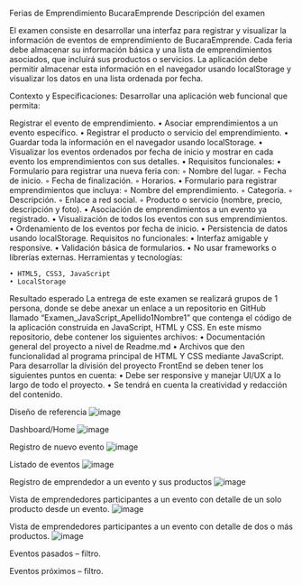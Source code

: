 Ferias de Emprendimiento BucaraEmprende
Descripción del examen

El examen consiste en desarrollar una interfaz para registrar y visualizar la información de eventos de emprendimiento de BucaraEmprende. Cada feria debe almacenar su información básica y una lista de emprendimientos asociados, que incluirá sus productos o servicios. La aplicación debe permitir almacenar esta información en el navegador usando localStorage y visualizar los datos en una lista ordenada por fecha.

Contexto y Especificaciones:
Desarrollar una aplicación web funcional que permita:

Registrar el evento de emprendimiento.
    • Asociar emprendimientos a un evento específico.
    • Registrar el producto o servicio del emprendimiento.
    • Guardar toda la información en el navegador usando localStorage.
    • Visualizar los eventos ordenados por fecha de inicio y mostrar en cada evento los emprendimientos con sus detalles.
    • 
Requisitos funcionales:
    • Formulario para registrar una nueva feria con:
        ◦ Nombre del lugar.
        ◦ Fecha de inicio.
        ◦ Fecha de finalización.
        ◦ Horarios.
    • Formulario para registrar emprendimientos que incluya:
        ◦ Nombre del emprendimiento.
        ◦ Categoría.
        ◦ Descripción.
        ◦ Enlace a red social.
        ◦ Producto o servicio (nombre, precio, descripción y foto).
    • Asociación de emprendimientos a un evento ya registrado.
    • Visualización de todos los eventos con sus emprendimientos.
    • Ordenamiento de los eventos por fecha de inicio.
    • Persistencia de datos usando localStorage.
Requisitos no funcionales:
    • Interfaz amigable y responsive.
    • Validación básica de formularios.
    • No usar frameworks o librerías externas.
Herramientas y tecnologías:

    • HTML5, CSS3, JavaScript
    • LocalStorage

Resultado esperado
La entrega de este examen se realizará grupos de 1 persona, donde se debe anexar un enlace a un repositorio en GitHub llamado “Examen_JavaScript_Apellido1Nombre1” que contenga el código de la aplicación construida en JavaScript, HTML y CSS. En este mismo repositorio, debe contener los siguientes archivos:
    • Documentación general del proyecto a nivel de Readme.md
    • Archivos que den funcionalidad al programa principal de HTML Y CSS mediante JavaScript.
Para desarrollar la división del proyecto FrontEnd se deben tener los siguientes puntos en cuenta:
    • Debe ser responsive y manejar UI/UX a lo largo de todo el proyecto.
    • Se tendrá en cuenta la creatividad y redacción del contenido.

Diseño de referencia
![image](https://github.com/user-attachments/assets/7b30c5d5-6480-449f-9629-d51ba012422f)

Dashboard/Home
![image](https://github.com/user-attachments/assets/b7882094-ea3a-462a-bbb0-f521b4c57f50)

Registro de nuevo evento
![image](https://github.com/user-attachments/assets/7d35a361-5dc4-41a1-bef3-e6a2f202bd5a)


Listado de eventos
![image](https://github.com/user-attachments/assets/f2434143-00fc-40e4-befb-763a8fff49fd)


Registro de emprendedor a un evento y sus productos
![image](https://github.com/user-attachments/assets/84642e34-7138-4ffd-9cd1-8b1c6d8de146)


Vista de emprendedores participantes a un evento con detalle de un solo producto desde un evento.
![image](https://github.com/user-attachments/assets/c7ced68d-b832-4c92-8771-2e80e65acfb0)


Vista de emprendedores participantes a un evento con detalle de dos o más productos.
![image](https://github.com/user-attachments/assets/aa5aaaec-9629-4080-8df4-500aa8d5b6cd)


Eventos pasados – filtro.



Eventos próximos – filtro.
